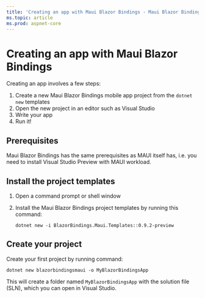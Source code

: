 ```yaml
---
title: 'Creating an app with Maui Blazor Bindings - Maui Blazor Bindings'
ms.topic: article
ms.prod: aspnet-core
---
```


# Creating an app with Maui Blazor Bindings

Creating an app involves a few steps:

1. Create a new Maui Blazor Bindings mobile app project from the `dotnet new` templates
2. Open the new project in an editor such as Visual Studio
3. Write your app
4. Run it!

## Prerequisites

Maui Blazor Bindings has the same prerequisites as MAUI itself has, i.e. you need to install Visual Studio Preview with MAUI workload.

## Install the project templates

1. Open a command prompt or shell window
1. Install the Maui Blazor Bindings project templates by running this command:

    ```shell
    dotnet new -i BlazorBindings.Maui.Templates::0.9.2-preview
    ```

## Create your project

Create your first project by running command:
```
dotnet new blazorbindingsmaui -o MyBlazorBindingsApp
```

This will create a folder named `MyBlazorBindingsApp` with the solution file (SLN), which you can open in Visual Studio.